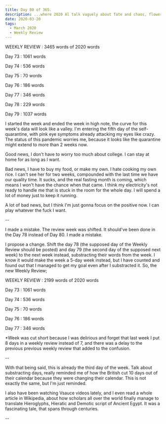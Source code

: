 ```yaml
---
title: Day 80 of 365.
description: ...where 2020 Al talk vaguely about fate and chaos, flowers, and drama, based on the K-Drama 'Extraordinary You'.
date: 2020-03-20
tags:
  - March 2020
  - Weekly Review
---
```


WEEKLY REVIEW : 3465 words of 2020 words

Day 73 : 1061 words

Day 74 : 536  words

Day 75 : 70   words

Day 76 : 186  words

Day 77 : 346  words

Day 78 : 229  words

Day 79 : 1037 words

I started the week and ended the week in high note, the curve for this week's data will look like a valley. I'm entering the fifth day of the self-quarantine, with pink eye symptoms already attacking my eyes like crazy. The status of this pandemic worries me, because it looks like the quarantine might extend to more than 2 weeks now.

Good news, I don't have to worry too much about college. I can stay at home for as long as I want.

Bad news, I have to buy my food, or make my own. I hate cooking my own rice. I can't see her for two weeks, compounded with the last time we have our quality time. It sucks, and the real fasting month is coming, which means I won't have the chance when that came. I think my electricity's not ready to handle me that is stuck in the room for the whole day. I will spend a lot of money just to keep it running.

A lot of bad news, but I think I'm just gonna focus on the positive now. I can play whatever the fuck I want.

--

I made a mistake. The review week was shifted. It should've been done in the Day 78 instead of Day 80. I made a mistake.

I propose a change. Shift the day 78 (the supposed day of the Weekly Review should be posted) and day 79 (the second day of the supposed next week) to the next week instead, substracting their words from the week. I know it would make the week a 5-day week instead, but I have counted and found out that I managed to get my goal even after I substracted it. So, the new Weekly Review;

WEEKLY REVIEW : 2199 words of 2020 words

Day 73 : 1061 words

Day 74 : 536  words

Day 75 : 70   words

Day 76 : 186  words

Day 77 : 346  words

*Week was cut short because I was delirious and forget that last week I put 8 days in a weekly review instead of 7, and there was a delay to the previous previous weekly review that added to the confusion.

--


With that being said, this is already the third day of the week. Talk about substracting days, really reminded me of how the British cut 10 days out of their calendar because they were changing their calendar. This is not exactly the same, but I'm just reminded.

I also have been watching Vsauce videos lately, and I even read a whole article in Wikipedia, about how scholars all over the world finally manage to translate Hieroglyphs, Hieratic and Demotic script of Ancient Egypt. It was a fascinating tale, that spans through centuries. 

--

